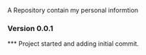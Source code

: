 A Repository contain my personal informtion

### Version 0.0.1

*** Project started and adding initial commit.



